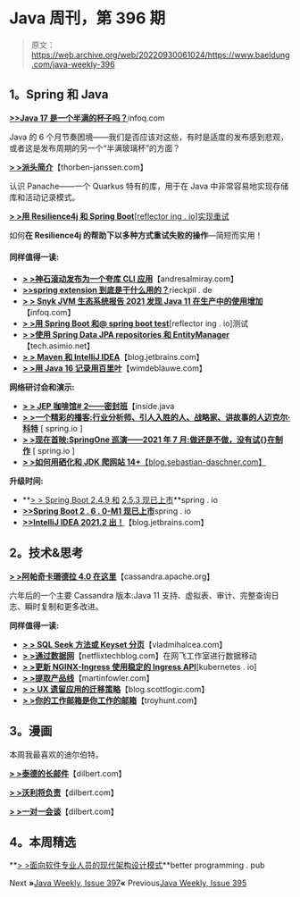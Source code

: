 # Java 周刊，第 396 期

> 原文：<https://web.archive.org/web/20220930061024/https://www.baeldung.com/java-weekly-396>

## 1。Spring 和 Java

[**>>Java 17 是一个半满的杯子吗？**](https://web.archive.org/web/20220628132500/https://www.infoq.com/news/2021/07/java-17-glass)infoq.com

Java 的 6 个月节奏困境——我们是否应该对这些，有时是适度的发布感到悲观，或者这是发布周期的另一个“半满玻璃杯”的方面？

[**> >派头简介**](https://web.archive.org/web/20220628132500/https://thorben-janssen.com/introduction-panache/)【thorben-janssen.com】

认识 Panache——一个 Quarkus 特有的库，用于在 Java 中非常容易地实现存储库和活动记录模式。

[**> >用 Resilience4j 和 Spring Boot**[reflector ing . io]实现重试](https://web.archive.org/web/20220628132500/https://reflectoring.io/retry-with-springboot-resilience4j/)

如何**在 Resilience4j 的帮助下以多种方式重试失败的操作**—简短而实用！

#### 同样值得一读:

*   [**> >神石滚动发布为一个夸库 CLI 应用**](https://web.archive.org/web/20220628132500/https://andresalmiray.com/crafting-rolling-releases-for-a-quarkus-cli-application/)【andresalmiray.com】
*   [**>>spring extension 到底是干什么用的？**](https://web.archive.org/web/20220628132500/https://rieckpil.de/what-the-heck-is-the-springextension-used-for/)rieckpil . de
*   [**> > Snyk JVM 生态系统报告 2021 发现 Java 11 在生产中的使用增加**](https://web.archive.org/web/20220628132500/https://www.infoq.com/news/2021/07/snyk-jvm-2021/)【infoq.com】
*   [**> >用 Spring Boot 和@ spring boot test**](https://web.archive.org/web/20220628132500/https://reflectoring.io/spring-boot-test/)[reflector ing . io]测试
*   [**> >使用 Spring Data JPA repositories 和 EntityManager**](https://web.archive.org/web/20220628132500/https://tech.asimio.net/2021/07/26/Writing-dynamic-SQL-queries-using-Spring-Data-JPA-Repositories-and-EntityManager.html)【tech.asimio.net】
*   [**> > Maven 和 IntelliJ IDEA**](https://web.archive.org/web/20220628132500/https://blog.jetbrains.com/idea/2021/07/using-maven-in-intellij-idea/)【blog.jetbrains.com】
*   [**> >用 Java 16 记录用百里叶**](https://web.archive.org/web/20220628132500/https://www.wimdeblauwe.com/blog/2021/07/25/using-records-with-thymeleaf/)【wimdeblauwe.com】

**网络研讨会和演示:**

*   [**> > JEP 咖啡馆# 2——密封班**](https://web.archive.org/web/20220628132500/https://inside.java/2021/07/22/jepcafe2/)【inside.java
*   [**> >一个精彩的播客:行业分析师、引人入胜的人、战略家、讲故事的人迈克尔·科特**](https://web.archive.org/web/20220628132500/https://spring.io/blog/2021/07/22/a-bootiful-podcast-industry-analyst-fascinating-person-strategist-and-storyteller-michael-cot) [ spring.io ]
*   [**> >现在首映:SpringOne 巡演——2021 年 7 月:做还是不做，没有试{}在制作**](https://web.archive.org/web/20220628132500/https://spring.io/blog/2021/07/23/premiering-now-springone-tour-july-2021-do-or-do-not-there-is-no-try-in-production) [ spring.io ]
*   [**> >如何用硒化和 JDK 爬网站 14+**【blog.sebastian-daschner.com】](https://web.archive.org/web/20220628132500/https://blog.sebastian-daschner.com/entries/crawling-websites-selenide-jdk14)

**升级时间:**

*   **[> > Spring Boot 2.4.9 和](https://web.archive.org/web/20220628132500/https://spring.io/blog/2021/07/22/spring-boot-2-4-9-is-now-available) [2.5.3 现已上市](https://web.archive.org/web/20220628132500/https://spring.io/blog/2021/07/22/spring-boot-2-5-3-is-now-available)**spring . io
*   [**>>Spring Boot 2 . 6 . 0-M1 现已上市**](https://web.archive.org/web/20220628132500/https://spring.io/blog/2021/07/22/spring-boot-2-6-0-m1-is-now-available)spring . io
*   [**>>IntelliJ IDEA 2021.2 出！**](https://web.archive.org/web/20220628132500/https://blog.jetbrains.com/idea/2021/07/intellij-idea-2021-2/)【blog.jetbrains.com】

## 2。技术&思考

[**> >阿帕奇卡珊德拉 4.0 在这里**](https://web.archive.org/web/20220628132500/https://cassandra.apache.org/_/blog/Apache-Cassandra-4.0-is-Here.html)【cassandra.apache.org】

六年后的一个主要 Cassandra 版本:Java 11 支持、虚拟表、审计、完整查询日志、瞬时复制和更多改进。

**同样值得一读:**

*   [**> > SQL Seek 方法或 Keyset 分页**](https://web.archive.org/web/20220628132500/https://vladmihalcea.com/sql-seek-keyset-pagination/)【vladmihalcea.com】
*   [**> >通过数据网**](https://web.archive.org/web/20220628132500/https://netflixtechblog.com/data-movement-in-netflix-studio-via-data-mesh-3fddcceb1059)【netflixtechblog.com】在网飞工作室进行数据移动
*   [**> >更新 NGINX-Ingress 使用稳定的 Ingress API**](https://web.archive.org/web/20220628132500/https://kubernetes.io/blog/2021/07/26/update-with-ingress-nginx/)[kubernetes . io]
*   [**> >提取产品线**](https://web.archive.org/web/20220628132500/https://martinfowler.com/articles/patterns-legacy-displacement/extract-product-lines.html)【martinfowler.com】
*   [**> > UX 遗留应用的迁移策略**](https://web.archive.org/web/20220628132500/https://blog.scottlogic.com/2021/07/16/UX-Migration-Strategy.html)【blog.scottlogic.com】
*   [**> >你的工作邮箱是你工作的邮箱**](https://web.archive.org/web/20220628132500/https://www.troyhunt.com/your-work-email-address-is-your-works-email-address/)【troyhunt.com】

## 3。漫画

本周我最喜欢的迪尔伯特。

[**> >泰德的长邮件**](https://web.archive.org/web/20220628132500/https://dilbert.com/strip/2021-07-28)【dilbert.com】

[**> >沃利将负责**](https://web.archive.org/web/20220628132500/https://dilbert.com/strip/2021-07-26)【dilbert.com】

[**> >一对一会谈**](https://web.archive.org/web/20220628132500/https://dilbert.com/strip/2021-07-27)【dilbert.com】

## 4。本周精选

**[> >面向软件专业人员的现代架构设计模式](https://web.archive.org/web/20220628132500/https://betterprogramming.pub/modern-day-architecture-design-patterns-for-software-professionals-9056ee1ed977)**better programming . pub

Next **»**[Java Weekly, Issue 397](/web/20220628132500/https://www.baeldung.com/java-weekly-397)**«** Previous[Java Weekly, Issue 395](/web/20220628132500/https://www.baeldung.com/java-weekly-395)